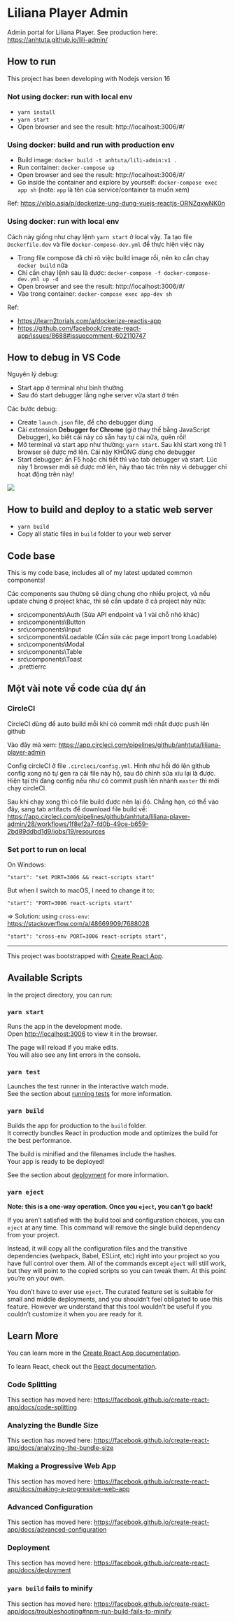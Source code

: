 # Liliana Player Admin

Admin portal for Liliana Player. See production here: https://anhtuta.github.io/lili-admin/

## How to run

This project has been developing with Nodejs version 16

### Not using docker: run with local env

- `yarn install`
- `yarn start`
- Open browser and see the result: http://localhost:3006/#/

### Using docker: build and run with production env

- Build image: `docker build -t anhtuta/lili-admin:v1 .`
- Run container: `docker-compose up`
- Open browser and see the result: http://localhost:3006/#/
- Go inside the container and explore by yourself: `docker-compose exec app sh` (note: `app` là tên của service/container ta muốn xem)

Ref: https://viblo.asia/p/dockerize-ung-dung-vuejs-reactjs-ORNZqxwNK0n

### Using docker: run with local env

Cách này giống như chạy lệnh `yarn start` ở local vậy. Ta tạo file `Dockerfile.dev` và file `docker-compose-dev.yml` để thực hiện việc này

- Trong file compose đã chỉ rõ việc build image rồi, nên ko cần chạy `docker build` nữa
- Chỉ cần chạy lệnh sau là được: `docker-compose -f docker-compose-dev.yml up -d`
- Open browser and see the result: http://localhost:3006/#/
- Vào trong container: `docker-compose exec app-dev sh`

Ref:

- https://learn2torials.com/a/dockerize-reactjs-app
- https://github.com/facebook/create-react-app/issues/8688#issuecomment-602110747

## How to debug in VS Code

Nguyên lý debug:

- Start app ở terminal như bình thường
- Sau đó start debugger lắng nghe server vừa start ở trên

Các bước debug:

- Create `launch.json` file, để cho debugger dùng
- Cài extension **Debugger for Chrome** (giờ thay thế bằng JavaScript Debugger), ko biết cái này có sẵn hay tự cài nữa, quên rồi!
- Mở terminal và start app như thường: `yarn start`. Sau khi start xong thì 1 browser sẽ được mở lên. Cái này KHÔNG dùng cho debugger
- Start debugger: ấn F5 hoặc chi tiết thì vào tab debugger và start. Lúc này 1 browser mới sẽ được mở lên, hãy thao tác trên này vì debugger chỉ hoạt động trên này!

![](./how-to-debug.png)

## How to build and deploy to a static web server

- `yarn build`
- Copy all static files in `build` folder to your web server

## Code base

This is my code base, includes all of my latest updated common components!

Các components sau thường sẽ dùng chung cho nhiều project, và nếu update chúng ở project khác, thì sẽ cần update ở cả project này nữa:

- src\components\Auth (Sửa API endpoint và 1 vài chỗ nhỏ khác)
- src\components\Button
- src\components\Input
- src\components\Loadable (Cần sửa các page import trong Loadable)
- src\components\Modal
- src\components\Table
- src\components\Toast
- .prettierrc

## Một vài note về code của dự án

### CircleCI

CircleCI dùng để auto build mỗi khi có commit mới nhất được push lên github

Vào đây mà xem: https://app.circleci.com/pipelines/github/anhtuta/liliana-player-admin

Config circleCI ở file `.circleci/config.yml`. Hình như hồi đó lên github config xong nó tự gen ra cái file này hộ, sau đó chỉnh sửa xíu lại là được. Hiện tại thì đang config nếu như có commit push lên nhánh `master` thì mới chạy circleCI.

Sau khi chạy xong thì có file build được nén lại đó. Chẳng hạn, có thể vào đây, sang tab artifacts để download file build về: https://app.circleci.com/pipelines/github/anhtuta/liliana-player-admin/28/workflows/1f8ef2a7-fd0b-49ce-b659-2bd89ddbd1d9/jobs/19/resources

### Set port to run on local

On Windows:

```
"start": "set PORT=3006 && react-scripts start"
```

But when I switch to macOS, I need to change it to:

```
"start": "PORT=3006 react-scripts start"
```

=> Solution: using `cross-env`: https://stackoverflow.com/a/48669909/7688028

```
"start": "cross-env PORT=3006 react-scripts start",
```

---

This project was bootstrapped with [Create React App](https://github.com/facebook/create-react-app).

## Available Scripts

In the project directory, you can run:

### `yarn start`

Runs the app in the development mode.<br />
Open [http://localhost:3006](http://localhost:3006) to view it in the browser.

The page will reload if you make edits.<br />
You will also see any lint errors in the console.

### `yarn test`

Launches the test runner in the interactive watch mode.<br />
See the section about [running tests](https://facebook.github.io/create-react-app/docs/running-tests) for more information.

### `yarn build`

Builds the app for production to the `build` folder.<br />
It correctly bundles React in production mode and optimizes the build for the best performance.

The build is minified and the filenames include the hashes.<br />
Your app is ready to be deployed!

See the section about [deployment](https://facebook.github.io/create-react-app/docs/deployment) for more information.

### `yarn eject`

**Note: this is a one-way operation. Once you `eject`, you can’t go back!**

If you aren’t satisfied with the build tool and configuration choices, you can `eject` at any time. This command will remove the single build dependency from your project.

Instead, it will copy all the configuration files and the transitive dependencies (webpack, Babel, ESLint, etc) right into your project so you have full control over them. All of the commands except `eject` will still work, but they will point to the copied scripts so you can tweak them. At this point you’re on your own.

You don’t have to ever use `eject`. The curated feature set is suitable for small and middle deployments, and you shouldn’t feel obligated to use this feature. However we understand that this tool wouldn’t be useful if you couldn’t customize it when you are ready for it.

## Learn More

You can learn more in the [Create React App documentation](https://facebook.github.io/create-react-app/docs/getting-started).

To learn React, check out the [React documentation](https://reactjs.org/).

### Code Splitting

This section has moved here: https://facebook.github.io/create-react-app/docs/code-splitting

### Analyzing the Bundle Size

This section has moved here: https://facebook.github.io/create-react-app/docs/analyzing-the-bundle-size

### Making a Progressive Web App

This section has moved here: https://facebook.github.io/create-react-app/docs/making-a-progressive-web-app

### Advanced Configuration

This section has moved here: https://facebook.github.io/create-react-app/docs/advanced-configuration

### Deployment

This section has moved here: https://facebook.github.io/create-react-app/docs/deployment

### `yarn build` fails to minify

This section has moved here: https://facebook.github.io/create-react-app/docs/troubleshooting#npm-run-build-fails-to-minify
